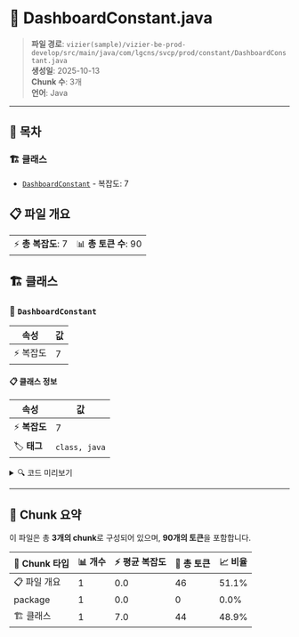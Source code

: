 # 📄 DashboardConstant.java

> **파일 경로**: `vizier(sample)/vizier-be-prod-develop/src/main/java/com/lgcns/svcp/prod/constant/DashboardConstant.java`  
> **생성일**: 2025-10-13  
> **Chunk 수**: 3개  
> **언어**: Java
---

## 📑 목차

### 🏗️ 클래스
- [`DashboardConstant`](#class-dashboardconstant) - 복잡도: 7

## 📋 파일 개요

| | |
|--|--|
| ⚡ **총 복잡도**: 7 | 📊 **총 토큰 수**: 90 |



## 🏗️ 클래스

### <a id="class-dashboardconstant"></a>🎯 `DashboardConstant`

| 속성 | 값 |
|------|----|
| ⚡ 복잡도 | 7 |



#### 📋 클래스 정보

| 속성 | 값 |
|------|----|
| ⚡ **복잡도** | 7 || 📍 **라인 범위** | 3-3 |
| 🏷️ **태그** | `class, java` |

<details>
<summary>🔍 코드 미리보기</summary>

```java
public class DashboardConstant {
	
	public static final String FOLDER_USER_IMAGE_UPLOAD = "userimage/";
	public static final int USER_IMAGE_MAX_FILE_SIZE = 3 * 1024 * 1024;
	public static final String USER_IMAGE_ATTR_KEY = "image_path";
	public static final String SUBSCRIBE_TOP_10_ITEM_NAME = "subscribertop10";
	public static final String RECENTLY_WORK_ITEM_NAME = "recentlywork";
}...
```

**Chunk 정보**
- 🆔 **ID**: `763384b20488`
- 📍 **라인**: 3-3
- 📊 **토큰**: 44
- 🏷️ **태그**: `class, java`

</details>

---





## 🧩 Chunk 요약

이 파일은 총 **3개의 chunk**로 구성되어 있으며, **90개의 토큰**을 포함합니다.

| 🧩 Chunk 타입 | 📊 개수 | ⚡ 평균 복잡도 | 📝 총 토큰 | 📈 비율 |
|---------------|--------|-------------|----------|--------|
| 📋 파일 개요 | 1 | 0.0 | 46 | 51.1% |
| package | 1 | 0.0 | 0 | 0.0% |
| 🏗️ 클래스 | 1 | 7.0 | 44 | 48.9% |

